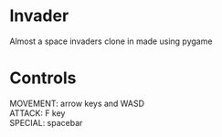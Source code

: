 # Invader
Almost a space invaders clone in made using pygame

# Controls
MOVEMENT: arrow keys and WASD\
ATTACK:   F key\
SPECIAL:  spacebar
